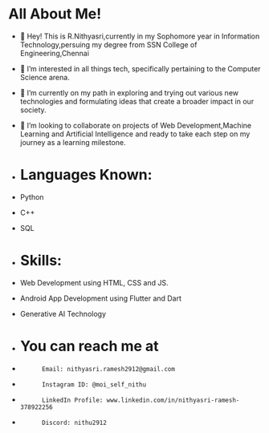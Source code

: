 
# All About Me!

- 👋 Hey! This is R.Nithyasri,currently in my Sophomore year in Information Technology,persuing my degree from SSN College of Engineering,Chennai
- 👀 I’m interested in all things tech, specifically pertaining to the Computer Science arena.
- 🌱 I’m currently on my path in exploring and trying out various new technologies and formulating ideas that create a broader impact in our society.
- 💞️ I’m looking to collaborate on projects of Web Development,Machine Learning and Artificial Intelligence and ready to take each step on my journey as a learning milestone.

- # Languages Known:

- Python
- C++
- SQL

- # Skills:
   
- Web Development using HTML, CSS and JS.
- Android App Development using Flutter and Dart
- Generative AI Technology
 
- # You can reach me at
-           Email: nithyasri.ramesh2912@gmail.com
-           Instagram ID: @moi_self_nithu
-           LinkedIn Profile: www.linkedin.com/in/nithyasri-ramesh-378922256
-           Discord: nithu2912
